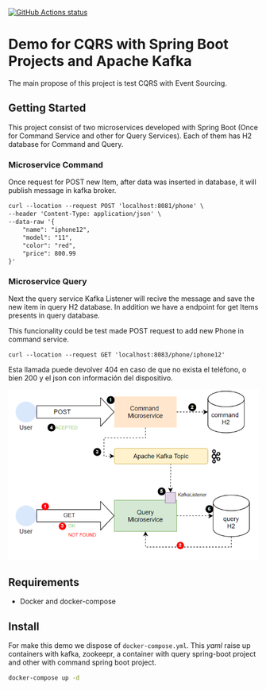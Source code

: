 <p align="left">
  <a href="https://github.com/drubioa/demo-cqrs-kafka/actions"><img alt="GitHub Actions status" src="https://github.com/actions/setup-java/workflows/Main%20workflow/badge.svg"></a>
</p>


# Demo for CQRS with Spring Boot Projects and  Apache Kafka
The main propose of this project is test CQRS with Event Sourcing.  

## Getting Started

This project consist of two microservices developed with Spring Boot (Once for Command Service and other for Query Services). Each of them has H2 database for Command and Query. 

### Microservice Command
Once request for POST new Item, after data was inserted in database, it will publish message in kafka broker. 
```
curl --location --request POST 'localhost:8081/phone' \
--header 'Content-Type: application/json' \
--data-raw '{
    "name": "iphone12",
    "model": "11",
    "color": "red",
    "price": 800.99
}'
```
### Microservice Query
Next the query service Kafka Listener will recive the message and save the new item in query H2 database. 
In addition we have a endpoint for get Items presents in query database.

This funcionality could be test made POST request to add new Phone in command service.
```
curl --location --request GET 'localhost:8083/phone/iphone12'
```

Esta llamada puede devolver 404 en caso de que no exista el teléfono, o bien 200 y el json con información del dispositivo.

![Screenshot](resources/diagram.png)

## Requirements
* Docker and docker-compose

## Install
For make this demo we dispose of `docker-compose.yml`. This *yaml* raise up containers with kafka, zookeepr, a container with query spring-boot project and other with command spring boot project.
```bash
docker-compose up -d
```

